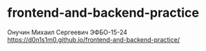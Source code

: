 # frontend-and-backend-practice
Онучин Михаил Сергеевич ЭФБО-15-24
https://d0n1s1m0.github.io/frontend-and-backend-practice/
